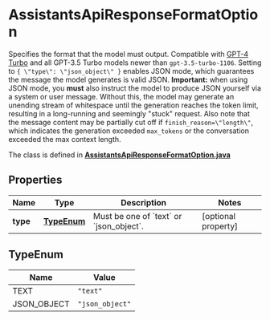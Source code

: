 

# AssistantsApiResponseFormatOption

Specifies the format that the model must output. Compatible with [GPT-4 Turbo](/docs/models/gpt-4-and-gpt-4-turbo) and all GPT-3.5 Turbo models newer than `gpt-3.5-turbo-1106`.  Setting to `{ \"type\": \"json_object\" }` enables JSON mode, which guarantees the message the model generates is valid JSON.  **Important:** when using JSON mode, you **must** also instruct the model to produce JSON yourself via a system or user message. Without this, the model may generate an unending stream of whitespace until the generation reaches the token limit, resulting in a long-running and seemingly \"stuck\" request. Also note that the message content may be partially cut off if `finish_reason=\"length\"`, which indicates the generation exceeded `max_tokens` or the conversation exceeded the max context length. 

The class is defined in **[AssistantsApiResponseFormatOption.java](../../src/main/java/org/openapitools/model/AssistantsApiResponseFormatOption.java)**

## Properties

Name | Type | Description | Notes
------------ | ------------- | ------------- | -------------
**type** | [**TypeEnum**](#TypeEnum) | Must be one of &#x60;text&#x60; or &#x60;json_object&#x60;. |  [optional property]

## TypeEnum

Name | Value
---- | -----
TEXT | `"text"`
JSON_OBJECT | `"json_object"`


